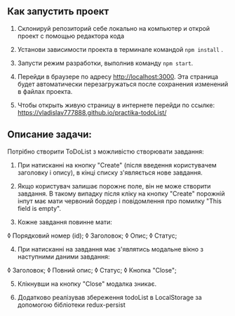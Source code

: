 ## Как запустить проект

1. Склонируй репозиторий себе локально на компьютер и открой проект с помощью
   редактора кода
2. Установи зависимости проекта в терминале командой `npm install` .
3. Запусти режим разработки, выполнив команду `npm start`.
4. Перейди в браузере по адресу [http://localhost:3000](http://localhost:3000).
   Эта страница будет автоматически перезагружаться после сохранения изменений в
   файлах проекта.

5. Чтобы открыть живую страницу в интернете перейди по ссылке:
   https://vladislav777888.github.io/practika-todoList/

## Описание задачи:

Потрібно створити ToDoList з можливістю створювати завдання:

1. При натисканні на кнопку "Create" (після введення користувачем заголовку і
   опису), в кінці списку з'являється нове завдання.

2. Якщо користувач залишає порожнє поле, він не може створити завдання. В такому
   випадку після кліку на кнопку "Create" порожній інпут має мати червоний
   бордер і повідомлення про помилку "This field is empty".

3. Кожне завдання повинне мати:

◊ Порядковий номер (id); ◊ Заголовок; ◊ Опис; ◊ Статус;

4. При натисканні на завдання має з'являтись модальне вікно з наступними даними
   завдання:

◊ Заголовок; ◊ Повний опис; ◊ Статус; ◊ Кнопка "Close";

5. Клікнувши на кнопку "Close" модалка зникає.

6. Додатково реалізував збереження todoList в LocalStorage за допомогою
   бібліотеки redux-persist
